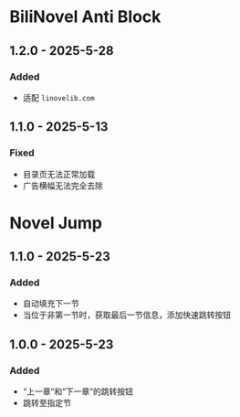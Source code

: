 # BiliNovel Anti Block

## 1.2.0 - 2025-5-28

### Added

- 适配 `linovelib.com`

## 1.1.0 - 2025-5-13

### Fixed

- 目录页无法正常加载
- 广告横幅无法完全去除

# Novel Jump

## 1.1.0 - 2025-5-23

### Added

- 自动填充下一节
- 当位于非第一节时，获取最后一节信息，添加快速跳转按钮

## 1.0.0 - 2025-5-23

### Added

- “上一章”和“下一章”的跳转按钮
- 跳转至指定节
